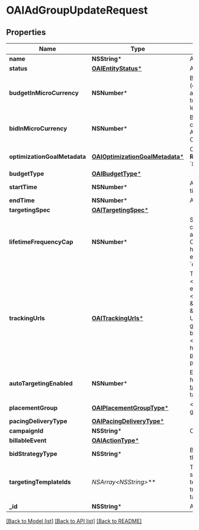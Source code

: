 # OAIAdGroupUpdateRequest

## Properties
Name | Type | Description | Notes
------------ | ------------- | ------------- | -------------
**name** | **NSString*** | Ad group name. | [optional] 
**status** | [**OAIEntityStatus***](OAIEntityStatus.md) | Ad group/entity status. | [optional] 
**budgetInMicroCurrency** | **NSNumber*** | Budget in micro currency. This field is **REQUIRED** for non-CBO (campaign budget optimization) campaigns.  A CBO campaign automatically generates ad group budgets from its campaign budget to maximize campaign outcome. A CBO campaign is limited to 70 or less ad groups. | [optional] 
**bidInMicroCurrency** | **NSNumber*** | Bid price in micro currency. This field is **REQUIRED** for the following campaign objective_type/billable_event combinations: AWARENESS/IMPRESSION, CONSIDERATION/CLICKTHROUGH, CATALOG_SALES/CLICKTHROUGH, VIDEO_VIEW/VIDEO_V_50_MRC. | [optional] 
**optimizationGoalMetadata** | [**OAIOptimizationGoalMetadata***](OAIOptimizationGoalMetadata.md) | Optimization goals for objective-based performance campaigns. **REQUIRED** when campaign&#39;s &#x60;objective_type&#x60; is set to &#x60;\&quot;WEB_CONVERSION\&quot;&#x60;. | [optional] 
**budgetType** | [**OAIBudgetType***](OAIBudgetType.md) |  | [optional] 
**startTime** | **NSNumber*** | Ad group start time. Unix timestamp in seconds. Defaults to current time. | [optional] 
**endTime** | **NSNumber*** | Ad group end time. Unix timestamp in seconds. | [optional] 
**targetingSpec** | [**OAITargetingSpec***](OAITargetingSpec.md) |  | [optional] 
**lifetimeFrequencyCap** | **NSNumber*** | Set a limit to the number of times a promoted pin from this campaign can be impressed by a pinner within the past rolling 30 days. Only available for CPM (cost per mille (1000 impressions))  ad groups. A CPM ad group has an IMPRESSION &lt;a href&#x3D;\&quot;/docs/redoc/#section/Billable-event\&quot;&gt;billable_event&lt;/a&gt; value. This field **REQUIRES** the &#x60;end_time&#x60; field. | [optional] 
**trackingUrls** | [**OAITrackingUrls***](OAITrackingUrls.md) | Third-party tracking URLs.&lt;br&gt; JSON object with the format: {\&quot;&lt;a href&#x3D;\&quot;/docs/redoc/#section/Tracking-URL-event\&quot;&gt;Tracking event enum&lt;/a&gt;\&quot;:[URL string array],...}&lt;br&gt; For example: {\&quot;impression\&quot;: [\&quot;URL1\&quot;, \&quot;URL2\&quot;], \&quot;click\&quot;: [\&quot;URL1\&quot;, \&quot;URL2\&quot;, \&quot;URL3\&quot;]}.&lt;br&gt;Up to three tracking URLs are supported for each event type. Tracking URLs set at the ad group or ad level can override those set at the campaign level. May be null. Pass in an empty object - {} - to remove tracking URLs.&lt;br&gt;&lt;br&gt; For more information, see &lt;a href&#x3D;\&quot;https://help.pinterest.com/en/business/article/third-party-and-dynamic-tracking\&quot; target&#x3D;\&quot;_blank\&quot;&gt;Third-party and dynamic tracking&lt;/a&gt;. | [optional] 
**autoTargetingEnabled** | **NSNumber*** | Enable auto-targeting for ad group. Also known as &lt;a href&#x3D;\&quot;https://help.pinterest.com/en/business/article/expanded-targeting\&quot; target&#x3D;\&quot;_blank\&quot;&gt;\&quot;expanded targeting\&quot;&lt;/a&gt;. | [optional] 
**placementGroup** | [**OAIPlacementGroupType***](OAIPlacementGroupType.md) | &lt;a href&#x3D;\&quot;/docs/redoc/#section/Placement-group\&quot;&gt;Placement group&lt;/a&gt;. | [optional] 
**pacingDeliveryType** | [**OAIPacingDeliveryType***](OAIPacingDeliveryType.md) |  | [optional] 
**campaignId** | **NSString*** | Campaign ID of the ad group. | [optional] 
**billableEvent** | [**OAIActionType***](OAIActionType.md) |  | [optional] 
**bidStrategyType** | **NSString*** | Bid strategy type. For Campaigns with Video Completion objectives, the only supported bid strategy type is AUTOMATIC_BID. | [optional] 
**targetingTemplateIds** | **NSArray&lt;NSString*&gt;*** | Targeting template IDs applied to the ad group. We currently only support 1 targeting template per ad group. To use targeting templates, do not set any other targeting fields: targeting_spec, tracking_urls, auto_targeting_enabled, placement_group. To clear all targeting template IDs, set this field to [&#39;0&#39;]. | [optional] 
**_id** | **NSString*** | Ad group ID. | 

[[Back to Model list]](../README.md#documentation-for-models) [[Back to API list]](../README.md#documentation-for-api-endpoints) [[Back to README]](../README.md)


